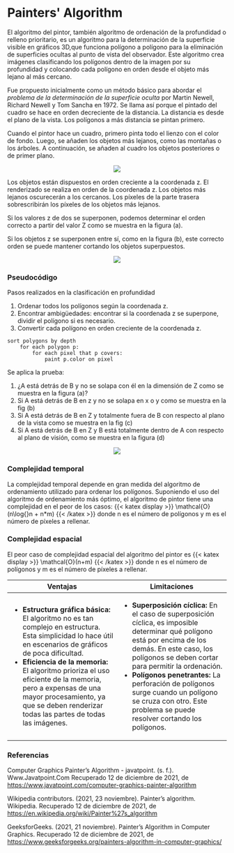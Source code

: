 # Painters' Algorithm

El algoritmo del pintor, también algoritmo de ordenación de la profundidad o relleno prioritario, es un algoritmo para la determinación de la superficie visible en gráficos 3D,que funciona polígono a polígono para la eliminación de superficies ocultas al punto de vista del observador. Este algoritmo crea imágenes clasificando los polígonos dentro de la imagen por su profundidad y colocando cada polígono en orden desde el objeto más lejano al más cercano.

Fue propuesto inicialmente como un método básico para abordar el *problema de la determinación de la superficie oculta* por Martin Newell, Richard Newell y Tom Sancha en 1972. Se llama así porque el pintado del cuadro se hace en orden decreciente de la distancia. La distancia es desde el plano de la vista. Los polígonos a más distancia se pintan primero.

Cuando el pintor hace un cuadro, primero pinta todo el lienzo con el color de fondo. Luego, se añaden los objetos más lejanos, como las montañas o los árboles. A continuación, se añaden al cuadro los objetos posteriores o de primer plano. 

<center><img src="https://media.giphy.com/media/JnFjMQgSDNPV7EFcbF/giphy.gif" ></center>

Los objetos están dispuestos en orden creciente a la coordenada z. El renderizado se realiza en orden de la coordenada z. Los objetos más lejanos oscurecerán a los cercanos.  Los píxeles de la parte trasera sobrescribirán los píxeles de los objetos más lejanos.

Si los valores z de dos se superponen, podemos determinar el orden correcto a partir del valor Z como se muestra en la figura (a).

Si los objetos z se superponen entre sí, como en la figura (b), este correcto orden se puede mantener cortando los objetos superpuestos.

<center><img src="https://edunextuploads.s3.amazonaws.com/1639374264845618174708.jpg"></center>

### Pseudocódigo

Pasos realizados en la clasificación en profundidad
1. Ordenar todos los polígonos según la coordenada z.
2. Encontrar ambigüedades: encontrar si la coordenada z se superpone, dividir el polígono si es necesario.
3. Convertir cada polígono en orden creciente de la coordenada z.

```
sort polygons by depth 
    for each polygon p:
        for each pixel that p covers:
            paint p.color on pixel
```

Se aplica la prueba: 
1. ¿A está detrás de B y no se solapa con él en la dimensión de Z como se muestra en la figura (a)?
2. Si A está detrás de B en z y no se solapa en x o y como se muestra en la fig (b)
3. Si A está detrás de B en Z y totalmente fuera de B con respecto al plano de la vista como se muestra en la fig (c)
4. Si A está detrás de B en Z y B está totalmente dentro de A con respecto al plano de visión, como se muestra en la figura (d)

<center><img src="https://edunextuploads.s3.amazonaws.com/163937429751712709052.jpg"></center>

### Complejidad temporal 

La complejidad temporal depende en gran medida del algoritmo de ordenamiento utilizado para ordenar los polígonos. Suponiendo el uso del algoritmo de ordenamiento más óptimo, el algoritmo de pintor tiene una complejidad en el peor de los casos: {{< katex display >}} \mathcal{O}(n\log{}n + n*m) {{< /katex >}} donde n es el número de polígonos y m es el número de píxeles a rellenar.


### Complejidad espacial

El peor caso de complejidad espacial del algoritmo del pintor es {{< katex display >}} \mathcal{O}(n+m) {{< /katex >}} donde n es el número de polígonos y m es el número de píxeles a rellenar.


| Ventajas                                           | Limitaciones                                           |
|----------------------------------------------------|--------------------------------------------------------|
| <ul><li>**Estructura gráfica básica:** El algoritmo no es tan complejo en estructura. Esta simplicidad lo hace útil en escenarios de gráficos de poca dificultad.</li><li>**Eficiencia de la memoria:** El algoritmo prioriza el uso eficiente de la memoria, pero a expensas de una mayor procesamiento, ya que se deben renderizar todas las partes de todas las imágenes.</li></ul>|<ul><li>**Superposición cíclica:** En el caso de superposición cíclica, es imposible determinar qué polígono está por encima de los demás. En este caso, los polígonos se deben cortar para permitir la ordenación.</li><li>**Polígonos penetrantes:** La perforación de polígonos surge cuando un polígono se cruza con otro. Este problema se puede resolver cortando los polígonos.</li></ul> |

### Referencias

Computer Graphics Painter’s Algorithm - javatpoint. (s. f.). Www.Javatpoint.Com Recuperado 12 de diciembre de 2021, de https://www.javatpoint.com/computer-graphics-painter-algorithm 

Wikipedia contributors. (2021, 23 noviembre). Painter’s algorithm. Wikipedia. Recuperado 12 de diciembre de 2021, de https://en.wikipedia.org/wiki/Painter%27s_algorithm 

GeeksforGeeks. (2021, 21 noviembre). Painter’s Algorithm in Computer Graphics. Recuperado 12 de diciembre de 2021, de https://www.geeksforgeeks.org/painters-algorithm-in-computer-graphics/ 
